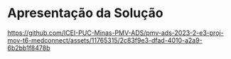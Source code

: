 # Apresentação da Solução

https://github.com/ICEI-PUC-Minas-PMV-ADS/pmv-ads-2023-2-e3-proj-mov-t6-medconnect/assets/11765315/2c83f9e3-dfad-4010-a2a9-6b2bb1f8478b
